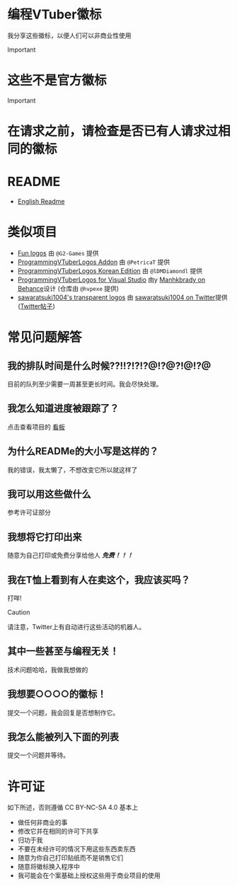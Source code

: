 # 编程VTuber徽标
我分享这些徽标，以便人们可以非商业性使用

> [!IMPORTANT]
> # 这些不是官方徽标

> [!IMPORTANT]
> # 在请求之前，请检查是否已有人请求过相同的徽标

# README
 - [English Readme](https://github.com/Aikoyori/ProgrammingVTuberLogos)

# 类似项目
- [Fun logos](https://github.com/G2-Games/fun-logos) 由 `@G2-Games` 提供
- [ProgrammingVTuberLogos Addon](https://github.com/PetricaT/ProgrammingVTuberLogos-Addon) 由 `@PetricaT` 提供
- [ProgrammingVTuberLogos Korean Edition](https://github.com/lDMDiamondl/ProgrammingVTuberLogosKR/) 由 `@lDMDiamondl` 提供
- [ProgrammingVTuberLogos for Visual Studio](https://github.com/hvpexe/ProgrammingVTuberLogos-VisualStudio/) 由y [Manhkbrady on Behance](https://www.behance.net/Manhkbrady)设计 (仓库由 `@hvpexe` 提供)
- [sawaratsuki1004's transparent logos](https://onedrive.live.com/?id=4B3290FB3CEB441A!9144&resid=4B3290FB3CEB441A!9144&ithint=folder&authkey=!ADkelorAY-HPbS4&cid=4b3290fb3ceb441a) 由 [sawaratsuki1004 on Twitter](https://twitter.com/sawaratsuki1004)提供 ([Twitter帖子](https://twitter.com/sawaratsuki1004/status/1782079506083381657))

# 常见问题解答

## 我的排队时间是什么时候??!!?!?!?@!?@?!@!?@
目前的队列至少需要一周甚至更长时间。我会尽快处理。

## 我怎么知道进度被跟踪了？
点击查看项目的 [看板](https://github.com/users/Aikoyori/projects/1/views/1)

## 为什么READMe的大小写是这样的？
我的错误，我太懒了，不想改变它所以就这样了

## 我可以用这些做什么
参考许可证部分

## 我想将它打印出来
随意为自己打印或免费分享给他人 ***免费！！！***

## 我在T恤上看到有人在卖这个，我应该买吗？
打咩!
> [!CAUTION]
> 请注意，Twitter上有自动进行这些活动的机器人。

## 其中一些甚至与编程无关！
技术问题哈哈，我做我想做的

## 我想要○○○○的徽标！
提交一个问题，我会回复是否想制作它。

## 我怎么能被列入下面的列表
提交一个问题并等待。

# 许可证
如下所述，否则遵循 CC BY-NC-SA 4.0
基本上
 - 做任何非商业的事
 - 修改它并在相同的许可下共享
 - 归功于我
 - 不要在未经许可的情况下用这些东西卖东西
 - 随意为你自己打印贴纸而不是销售它们
 - 随意将徽标换入程序中
 - 我可能会在个案基础上授权这些用于商业项目的使用

